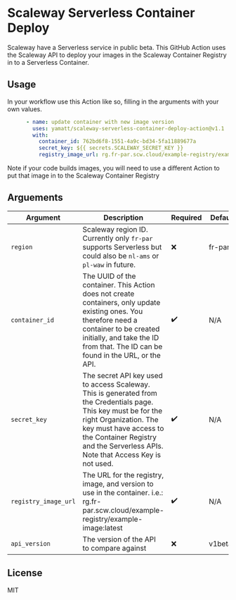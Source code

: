 # Scaleway Serverless Container Deploy

Scaleway have a Serverless service in public beta. This GitHub Action uses the Scaleway API to deploy your images in the Scaleway Container Registry in to a Serverless Container.

## Usage
In your workflow use this Action like so, filling in the arguments with your own values.

```yml
      - name: update container with new image version
        uses: yamatt/scaleway-serverless-container-deploy-action@v1.1
        with:
          container_id: 762bd6f8-1551-4a9c-bd34-5fa11889677a
          secret_key: ${{ secrets.SCALEWAY_SECRET_KEY }}
          registry_image_url: rg.fr-par.scw.cloud/example-registry/example-image:latest
```

Note if your code builds images, you will need to use a different Action to put that image in to the Scaleway Container Registry

## Arguements

| Argument             | Description                                                                                                                                                                                                                                  | Required | Default |
|----------------------|----------------------------------------------------------------------------------------------------------------------------------------------------------------------------------------------------------------------------------------------|----------|---------|
| `region`             | Scaleway region ID. Currently only `fr-par` supports Serverless but could also be `nl-ams` or `pl-waw` in future.                                                                                                                            | ❌        | fr-par  |
| `container_id`       | The UUID of the container. This Action does not create containers, only update existing ones. You therefore need a container to be created initially, and take the ID from that. The ID can be found in the URL, or the API.                 | ✔️        | N/A     |
| `secret_key`         | The secret API key used to access Scaleway. This is generated from the Credentials page. This key must be for the right Organization. The key must have access to the Container Registry and the Serverless APIs. Note that Access Key is not used. | ✔️        | N/A     |
| `registry_image_url` | The URL for the registry, image, and version to use in the container. i.e.: rg.fr-par.scw.cloud/example-registry/example-image:latest                                                                                                        | ✔️        | N/A     |
| `api_version` | The version of the API to compare against | ❌        | v1beta1     |

## License

MIT
